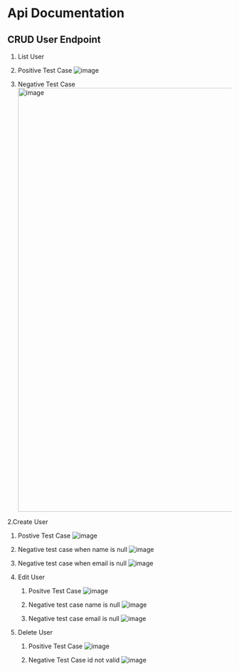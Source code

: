 # Api Documentation

## CRUD User Endpoint

1. List User
  1. Positive Test Case
      ![image](https://github.com/dickirizki21/API-Automation/assets/56797161/fc1169a1-3405-49f0-99ae-ae8348649883)

  2. Negative Test Case
      <img width="951" alt="image" src="https://github.com/dickirizki21/API-Automation/assets/56797161/4ef91897-46da-417a-b286-e88a32f6970d">

2.Create User
  1. Postive Test Case
      ![image](https://github.com/dickirizki21/API-Automation/assets/56797161/50523461-dd3d-437a-ab41-c0eafd9a4fa7)

  2. Negative test case when name is null
      ![image](https://github.com/dickirizki21/API-Automation/assets/56797161/dbbbdea1-29c0-4d7f-a505-643c4ce5f821)
  3. Negative test case when email is null
      ![image](https://github.com/dickirizki21/API-Automation/assets/56797161/eee42c74-9cae-4f73-a821-a840e3965d40)
     
3. Edit User
    1. Positve Test Case
        ![image](https://github.com/dickirizki21/API-Automation/assets/56797161/fede9b9f-656c-48c3-82da-63f58483ab4e)

    2. Negative test case name is null
        ![image](https://github.com/dickirizki21/API-Automation/assets/56797161/b7f19718-022e-4aae-a11d-2ed7411e3caf)

    3. Negative test case email is null
        ![image](https://github.com/dickirizki21/API-Automation/assets/56797161/82182926-a8d0-44bf-a892-a5f30992fefd)

4.  Delete User
    1. Positive Test Case
        ![image](https://github.com/dickirizki21/API-Automation/assets/56797161/dea40984-de32-4744-a331-d707c66cb95d)

    2. Negative Test Case id not valid
        ![image](https://github.com/dickirizki21/API-Automation/assets/56797161/4191c311-539d-4ba5-9079-2e9b0d2ae810)
